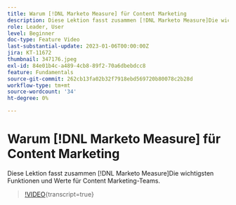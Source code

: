 ```yaml
---
title: Warum [!DNL Marketo Measure] für Content Marketing
description: Diese Lektion fasst zusammen [!DNL Marketo Measure]Die wichtigsten Funktionen und Werte für Content Marketing-Teams.
role: Leader, User
level: Beginner
doc-type: Feature Video
last-substantial-update: 2023-01-06T00:00:00Z
jira: KT-11672
thumbnail: 347176.jpeg
exl-id: 84e01b4c-a489-4cb8-89f2-70a6dbebdcc8
feature: Fundamentals
source-git-commit: 262cb13fa02b32f7918ebd569720b80078c2b28d
workflow-type: tm+mt
source-wordcount: '34'
ht-degree: 0%

---
```


# Warum [!DNL Marketo Measure] für Content Marketing

Diese Lektion fasst zusammen [!DNL Marketo Measure]Die wichtigsten Funktionen und Werte für Content Marketing-Teams.

>[!VIDEO](https://video.tv.adobe.com/v/347176/?learn=on){transcript=true}
